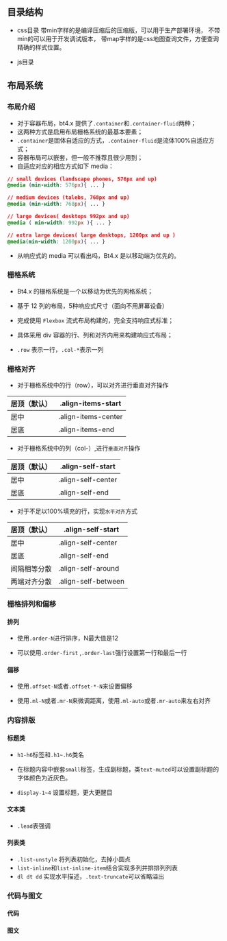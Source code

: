 ## 目录结构
- css目录
带min字样的是编译压缩后的压缩版，可以用于生产部署环境，
不带min的可以用于开发调试版本，
带map字样的是css地图查询文件，方便查询精确的样式位置。

- js目录	

## 布局系统
### 布局介绍

- 对于容器布局，bt4.x 提供了`.container`和`.container-fluid`两种；
- 这两种方式是启用布局栅格系统的最基本要素；
- `.container`是固体自适应的方式，`.container-fluid`是流体100%自适应方式；
- 容器布局可以嵌套，但一般不推荐且很少用到；
- 自适应对应的相应方式如下 media：
```css
// small devices (landscape phones, 576px and up)
@media (min-width: 576px){ ... }

// medium devices (talebs, 768px and up)
@media (min-width: 768px){ ... }

// large devices( desktops 992px and up)
@media ( min-width: 992px ){ ... }

// extra large devices( large desktops, 1200px and up )
@media(min-width: 1200px){ ... }
```
- 从响应式的 media 可以看出吗，Bt4.x 是以移动端为优先的。

### 栅格系统

- Bt4.x 的栅格系统是一个以移动为优先的网格系统；

- 基于 12 列的布局，5种响应式尺寸（面向不用屏幕设备）

- 完成使用 `Flexbox` 流式布局构建的，完全支持响应式标准；

- 具体采用 div 容器的行、列和对齐内用来构建响应式布局；

- `.row` 表示一行，`.col-*`表示一列 

### 栅格对齐

- 对于栅格系统中的行（row），可以对齐进行垂直对齐操作

| 居顶（默认） | .align-items-start  |
| ------------ | ------------------- |
| 居中         | .align-items-center |
| 居底         | .align-items-end    |

- 对于栅格系统中的列（col-）,进行`垂直对齐`操作

| 居顶（默认） | .align-self-start  |
| ----------- | ------------------ |
| 居中         | .align-self-center |
| 居底         | .align-self-end    |



- 对于不足以100%填充的行，实现`水平对齐`方式

| 居顶（默认） | .align-self-start   |
| ------------ | ------------------- |
| 居中         | .align-self-center  |
| 居底         | .align-self-end     |
| 间隔相等分散 | .align-self-around  |
| 两端对齐分散 | .align-self-between |

### 栅格排列和偏移

#### 排列

- 使用`.order-N`进行排序，N最大值是12

- 可以使用`.order-first` ,`.order-last`强行设置第一行和最后一行

#### 偏移

- 使用`.offset-N`或者`.offset-*-N`来设置偏移

- 使用`.ml-N`或者`.mr-N`来微调距离，使用`.ml-auto`或者`.mr-auto`来左右对齐

### 内容排版

#### 标题类

- `h1-h6`标签和`.h1~.h6`类名

- 在标题内容中嵌套`small`标签，生成副标题，类`text-muted`可以设置副标题的字体颜色为近灰色。

- `display-1~4` 设置标题，更大更醒目

#### 文本类

- `.lead`表强调

#### 列表类
- `.list-unstyle` 将列表初始化，去掉小圆点
- `list-inline`和`list-inline-item`结合实现多列并排排列列表
- `dl dt dd` 实现水平描述，`.text-truncate`可以省略溢出

### 代码与图文

#### 代码

#### 图文
